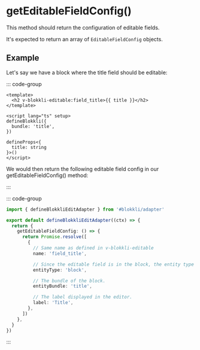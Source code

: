 # getEditableFieldConfig()

This method should return the configuration of editable fields.

It's expected to return an array of `EditableFieldConfig` objects.

## Example

Let's say we have a block where the title field should be editable:

::: code-group

```vue [Title.vue]
<template>
  <h2 v-blokkli-editable:field_title>{{ title }}</h2>
</template>

<script lang="ts" setup>
defineBlokkli({
  bundle: 'title',
})

defineProps<{
  title: string
}>()
</script>
```

We would then return the following editable field config in our
getEditableFieldConfig() method:

:::

::: code-group

```typescript [~/app/blokkli.editAdapter.ts]
import { defineBlokkliEditAdapter } from '#blokkli/adapter'

export default defineBlokkliEditAdapter((ctx) => {
  return {
    getEditableFieldConfig: () => {
      return Promise.resolve([
        {
          // Same name as defined in v-blokkli-editable
          name: 'field_title',

          // Since the editable field is in the block, the entity type is "block".
          entityType: 'block',

          // The bundle of the block.
          entityBundle: 'title',

          // The label displayed in the editor.
          label: 'Title',
        },
      ])
    },
  }
})
```

:::

